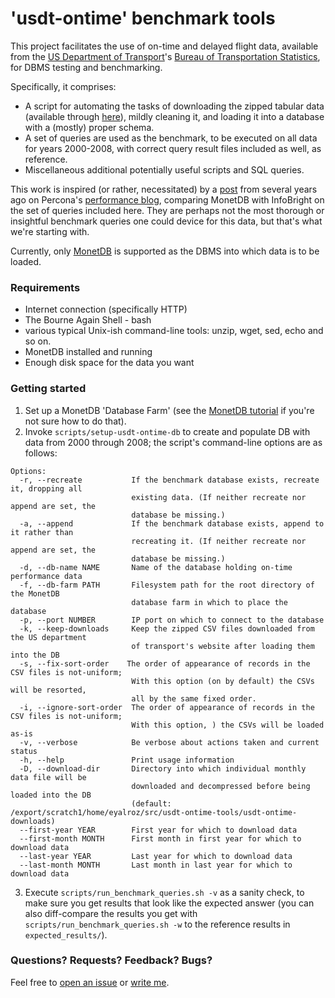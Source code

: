 # 'usdt-ontime' benchmark tools

This project facilitates the use of on-time and delayed flight data, available from the [US Department of Transport](https://www.transportation.gov/)'s [Bureau of Transportation Statistics](http://www.rita.dot.gov/bts/), for DBMS testing and benchmarking.

Specifically, it comprises:

* A script for automating the tasks of downloading the zipped tabular data (available through [here](http://www.transtats.bts.gov/DL_SelectFields.asp?Table_ID=236&DB_Short_Name=On-Time)), mildly cleaning it, and loading it into a database with a (mostly) proper schema.
* A set of queries are used as the benchmark, to be executed on all data for years 2000-2008, with correct query result files included as well, as reference.
* Miscellaneous additional potentially useful scripts and SQL queries\.

This work is inspired (or rather, necessitated) by a [post](https://www.percona.com/blog/2009/10/02/analyzing-air-traffic-performance-with-infobright-and-monetdb/) from several years ago on Percona's [performance blog](https://www.percona.com/blog), comparing MonetDB with InfoBright on the set of queries included here. They are perhaps not the most thorough or insightful benchmark queries one could device for this data, but that's what we're starting with.

Currently, only [MonetDB](https://www.monetdb.org/) is supported as the DBMS into which data is to be loaded.

### Requirements

* Internet connection (specifically HTTP)
* The Bourne Again Shell - bash
* various typical Unix-ish command-line tools: unzip, wget, sed, echo and so on.
* MonetDB installed and running
* Enough disk space for the data you want

### Getting started

1. Set up a MonetDB 'Database Farm' (see the [MonetDB tutorial](https://www.monetdb.org/Documentation/UserGuide/Tutorial) if you're not sure how to do that).
2. Invoke `scripts/setup-usdt-ontime-db` to create and populate DB with data from 2000 through 2008; the script's command-line options are as follows:
```
Options:
  -r, --recreate           If the benchmark database exists, recreate it, dropping all
                           existing data. (If neither recreate nor append are set, the 
                           database be missing.)
  -a, --append             If the benchmark database exists, append to it rather than
                           recreating it. (If neither recreate nor append are set, the 
                           database be missing.)
  -d, --db-name NAME       Name of the database holding on-time performance data
  -f, --db-farm PATH       Filesystem path for the root directory of the MonetDB
                           database farm in which to place the database
  -p, --port NUMBER        IP port on which to connect to the database
  -k, --keep-downloads     Keep the zipped CSV files downloaded from the US department
                           of transport's website after loading them into the DB
  -s, --fix-sort-order    The order of appearance of records in the CSV files is not-uniform;
                           With this option (on by default) the CSVs will be resorted,
                           all by the same fixed order.
  -i, --ignore-sort-order  The order of appearance of records in the CSV files is not-uniform;
                           With this option, ) the CSVs will be loaded as-is
  -v, --verbose            Be verbose about actions taken and current status
  -h, --help               Print usage information
  -D, --download-dir       Directory into which individual monthly data file will be
                           downloaded and decompressed before being loaded into the DB
                           (default: /export/scratch1/home/eyalroz/src/usdt-ontime-tools/usdt-ontime-downloads)
  --first-year YEAR        First year for which to download data
  --first-month MONTH      First month in first year for which to download data
  --last-year YEAR         Last year for which to download data
  --last-month MONTH       Last month in last year for which to download data
```

3. Execute `scripts/run_benchmark_queries.sh -v` as a sanity check, to make sure you get results that look like the expected answer (you can also diff-compare the results you get with  `scripts/run_benchmark_queries.sh -w` to the reference results in `expected_results/`).

### Questions? Requests? Feedback? Bugs?

Feel free to [open an issue](https://github.com/eyalroz/usdt-ontime-tools/issues) or [write me](mailto:E.Rozenberg@cwi.nl).
